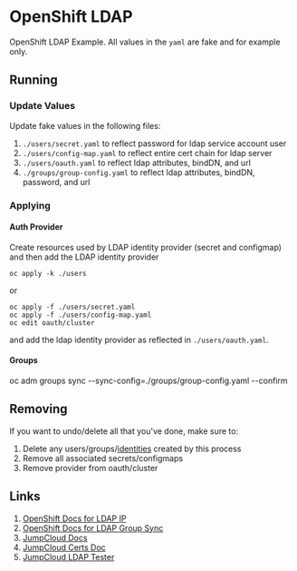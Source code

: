 # OpenShift LDAP

OpenShift LDAP Example.  All values in the `yaml` are fake and for example only.

## Running

### Update Values

Update fake values in the following files:

1. `./users/secret.yaml` to reflect password for ldap service account user
2. `./users/config-map.yaml` to reflect entire cert chain for ldap server
3. `./users/oauth.yaml` to reflect ldap attributes, bindDN, and url
4. `./groups/group-config.yaml` to reflect ldap attributes, bindDN, password, and url

### Applying

#### Auth Provider

Create resources used by LDAP identity provider (secret and configmap)
and then add the LDAP identity provider

```shell
oc apply -k ./users
```

or

```shell
oc apply -f ./users/secret.yaml
oc apply -f ./users/config-map.yaml
oc edit oauth/cluster
```

and add the ldap identity provider as reflected in `./users/oauth.yaml`.

#### Groups

oc adm groups sync --sync-config=./groups/group-config.yaml --confirm

## Removing

If you want to undo/delete all that you've done, make sure to:

1. Delete any users/groups/[identities](https://github.com/openshift/origin/issues/14506) created by this process
2. Remove all associated secrets/configmaps
3. Remove provider from oauth/cluster

## Links

1. [OpenShift Docs for LDAP IP](https://docs.openshift.com/container-platform/4.17/authentication/identity_providers/configuring-ldap-identity-provider.html#identity-provider-ldap-CR_configuring-ldap-identity-provider)
2. [OpenShift Docs for LDAP Group Sync](https://docs.openshift.com/container-platform/4.17/authentication/ldap-syncing.html)
3. [JumpCloud Docs](https://jumpcloud.com/support/use-cloud-ldap)
4. [JumpCloud Certs Doc](https://jumpcloud.com/support/connect-to-ldap-with-tls-ssl)
5. [JumpCloud LDAP Tester](https://github.com/TheJumpCloud/support/blob/master/scripts/jumpcloud_test_utility.sh)
